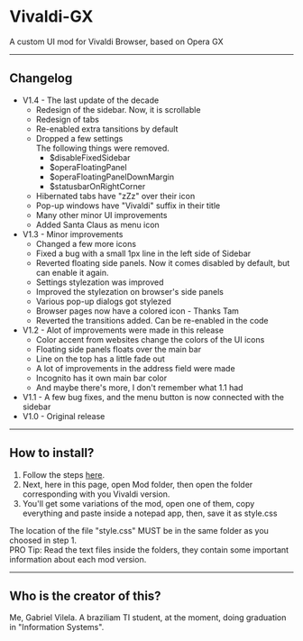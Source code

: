 # Vivaldi-GX
A custom UI mod for Vivaldi Browser, based on Opera GX
<hr>
<h2>Changelog</h2>
<ul>
  <li>V1.4 - The last update of the decade
    <ul>
      <li>Redesign of the sidebar. Now, it is scrollable</li>
      <li>Redesign of tabs</li>
      <li>Re-enabled extra tansitions by default</li>
      <li>Dropped a few settings<br/>
        The following things were removed.
        <ul>
          <li>$disableFixedSidebar</li>
          <li>$operaFloatingPanel</li>
          <li>$operaFloatingPanelDownMargin</li>
          <li>$statusbarOnRightCorner</li>
        </ul>
      </li>
      <li>Hibernated tabs have "zZz" over their icon</li>
      <li>Pop-up windows have "Vivaldi" suffix in their title</li>
      <li>Many other minor UI improvements</li>
      <li>Added Santa Claus as menu icon</li>
    </ul>
  </li>
  <li>V1.3 - Minor improvements
    <ul>
      <li>Changed a few more icons</li>
      <li>Fixed a bug with a small 1px line in the left side of Sidebar</li>
      <li>Reverted floating side panels. Now it comes disabled by default, but can enable it again.</li>
      <li>Settings stylezation was improved</li>
      <li>Improved the stylezation on browser's side panels</li>
      <li>Various pop-up dialogs got stylezed</li>
      <li>Browser pages now have a colored icon - Thanks Tam</li>
      <li>Reverted the transitions added. Can be re-enabled in the code</li>
    </ul>
  </li>
  <li>V1.2 - Alot of improvements were made in this release
    <ul>
      <li>Color accent from websites change the colors of the UI icons</li>
      <li>Floating side panels floats over the main bar</li>
      <li>Line on the top has a little fade out</li>
      <li>A lot of improvements in the address field were made</li>
      <li>Incognito has it own main bar color</li>
      <li>And maybe there's more, I don't remember what 1.1 had</li>
    </ul>
  </li>
  <li>V1.1 - A few bug fixes, and the menu button is now connected with the sidebar</li>
  <li>V1.0 - Original release</li>
</ul>
<hr>
<h2>How to install?</h2>
<ol>
<li>Follow the steps <a href="https://forum.vivaldi.net/topic/10549/modding-vivaldi">here</a>.</li>
<li>Next, here in this page, open Mod folder, then open the folder corresponding with you Vivaldi version.</li>
<li>You'll get some variations of the mod, open one of them, copy everything and paste inside a notepad app, then, save it as style.css</li>
</ol>
The location of the file "style.css" MUST be in the same folder as you choosed in step 1.
<br>PRO Tip: Read the text files inside the folders, they contain some important information about each mod version.
<hr>
<h2>Who is the creator of this?</h2>
Me, Gabriel Vilela. A braziliam TI student, at the moment, doing graduation in "Information Systems".
